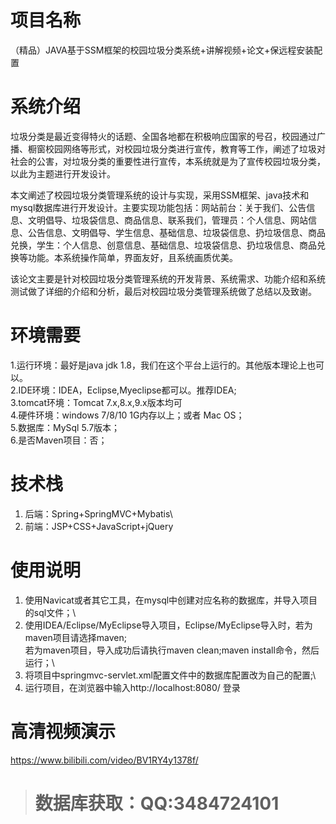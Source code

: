 # 项目名称

（精品）JAVA基于SSM框架的校园垃圾分类系统+讲解视频+论文+保远程安装配置

# 系统介绍
垃圾分类是最近变得特火的话题、全国各地都在积极响应国家的号召，校园通过广播、橱窗校园网络等形式，对校园垃圾分类进行宣传，教育等工作，阐述了垃圾对社会的公害，对垃圾分类的重要性进行宣传，本系统就是为了宣传校园垃圾分类，以此为主题进行开发设计。

本文阐述了校园垃圾分类管理系统的设计与实现，采用SSM框架、java技术和mysql数据库进行开发设计。主要实现功能包括：网站前台：关于我们、公告信息、文明倡导、垃圾袋信息、商品信息、联系我们，管理员：个人信息、网站信息、公告信息、文明倡导、学生信息、基础信息、垃圾袋信息、扔垃圾信息、商品兑换，学生：个人信息、创意信息、基础信息、垃圾袋信息、扔垃圾信息、商品兑换等功能。本系统操作简单，界面友好，且系统画质优美。

该论文主要是针对校园垃圾分类管理系统的开发背景、系统需求、功能介绍和系统测试做了详细的介绍和分析，最后对校园垃圾分类管理系统做了总结以及致谢。

# 环境需要

1.运行环境：最好是java jdk 1.8，我们在这个平台上运行的。其他版本理论上也可以。\
2.IDE环境：IDEA，Eclipse,Myeclipse都可以。推荐IDEA;\
3.tomcat环境：Tomcat 7.x,8.x,9.x版本均可\
4.硬件环境：windows 7/8/10 1G内存以上；或者 Mac OS； \
5.数据库：MySql 5.7版本；\
6.是否Maven项目：否；

# 技术栈

1. 后端：Spring+SpringMVC+Mybatis\
2. 前端：JSP+CSS+JavaScript+jQuery

# 使用说明

1. 使用Navicat或者其它工具，在mysql中创建对应名称的数据库，并导入项目的sql文件；\
2. 使用IDEA/Eclipse/MyEclipse导入项目，Eclipse/MyEclipse导入时，若为maven项目请选择maven;\
若为maven项目，导入成功后请执行maven clean;maven install命令，然后运行；\
3. 将项目中springmvc-servlet.xml配置文件中的数据库配置改为自己的配置;\
4. 运行项目，在浏览器中输入http://localhost:8080/ 登录

# 高清视频演示

https://www.bilibili.com/video/BV1RY4y1378f/
> # **数据库获取：QQ:3484724101**

​